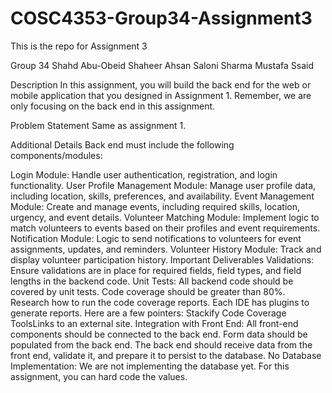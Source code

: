 # COSC4353-Group34-Assignment3
This is the repo for Assignment 3

Group 34
Shahd Abu-Obeid
Shaheer Ahsan
Saloni Sharma
Mustafa Ssaid

Description
In this assignment, you will build the back end for the web or mobile application that you designed in Assignment 1. Remember, we are only focusing on the back end in this assignment.

Problem Statement
Same as assignment 1.

Additional Details
Back end must include the following components/modules:

Login Module: Handle user authentication, registration, and login functionality.
User Profile Management Module: Manage user profile data, including location, skills, preferences, and availability.
Event Management Module: Create and manage events, including required skills, location, urgency, and event details.
Volunteer Matching Module: Implement logic to match volunteers to events based on their profiles and event requirements.
Notification Module: Logic to send notifications to volunteers for event assignments, updates, and reminders.
Volunteer History Module: Track and display volunteer participation history.
Important Deliverables
Validations: Ensure validations are in place for required fields, field types, and field lengths in the backend code.
Unit Tests: All backend code should be covered by unit tests. Code coverage should be greater than 80%. Research how to run the code coverage reports. Each IDE has plugins to generate reports. Here are a few pointers: Stackify Code Coverage ToolsLinks to an external site.
Integration with Front End: All front-end components should be connected to the back end. Form data should be populated from the back end. The back end should receive data from the front end, validate it, and prepare it to persist to the database.
No Database Implementation: We are not implementing the database yet. For this assignment, you can hard code the values.
